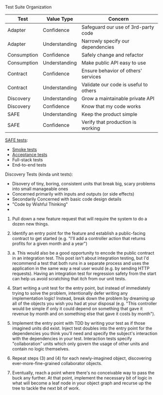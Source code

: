 Test Suite Organization


| Test | Value Type | Concern |
|---|---|---|
| Adapter | Confidence | Safeguard our use of 3rd-party code |
| Adapter | Understanding | Narrowly specify our dependencies |
| Consumption | Confidence | Safely change and refactor |
| Consumption | Understanding | Make public API easy to use |
| Contract | Confidence | Ensure behavior of others' services |
| Contract | Understanding | Validate our code is useful to others | 
| Discovery | Understanding | Grow a maintainable private API |
| Discovery | Confidence | Know that my code works |
| SAFE | Understanding | Keep the product simple |
| SAFE | Confidence | Verify that production is working | 

[SAFE tests](https://github.com/testdouble/contributing-tests/wiki/SAFE-test):

* [Smoke tests](https://en.wikipedia.org/wiki/Smoke_testing_(software))
* [Acceptance tests](https://en.wikipedia.org/wiki/Acceptance_testing)
* Full-stack tests
* End-to-end tests


Discovery Tests (kinda unit tests):

* Disovery of tiny, boring, consistent units that break big, scary problems into small manageable ones
* Concerned primarily with inputs and outputs (or side effects)
* Secondarily Concerned with basic code design details
* "Code by Wishful Thinking"
* 


1.  Pull down a new feature request that will require the system to do a dozen new things.
2. Identify an entry point for the feature and establish a public-facing contract to get started (e.g. "I'll add a controller action that returns profits for a given month and a year")

2. a. This would also be a good opportunity to encode the public contract in an integration test. This post isn't about integration testing, but I'd recommend a test that both runs in a separate process and uses the application in the same way a real user would (e.g. by sending HTTP requests). Having an integration test for regression safety from the start can help us avoid scratching that itch from our unit tests.

3. Start writing a unit test for the entry point, but instead of immediately trying to solve the problem, intentionally defer writing any implementation logic! Instead, break down the problem by dreaming up all of the objects you wish you had at your disposal (e.g. "This controller would be simple if only it could depend on something that gave it revenue by month and on something else that gave it costs by month").

4. Implement the entry point with TDD by writing your test as if those imagined units did exist. Inject test doubles into the entry point for the dependencies you think you'll need and specify the subject's interaction with the dependencies in your test. Interaction tests specify "collaboration" units which only govern the usage of other units and contain no logic themselves.

5. Repeat steps (3) and (4) for each newly-imagined object, discovering ever-more-fine-grained collaborator objects.

6. Eventually, reach a point where there's no conceivable way to pass the buck any further. At that point, implement the necessary bit of logic in what will become a leaf node in your object graph and recurse up the tree to tackle the next bit of work.
